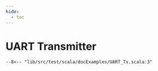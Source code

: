```yaml
---
hide:
  - toc
---
```


# UART Transmitter

```scastie 
--8<-- "lib/src/test/scala/docExamples/UART_Tx.scala:3"
```

